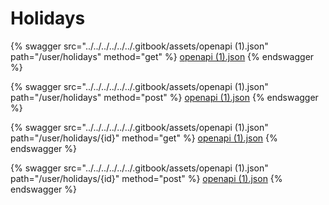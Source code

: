 # Holidays

{% swagger src="../../../../../../.gitbook/assets/openapi (1).json" path="/user/holidays" method="get" %}
[openapi (1).json](<../../../../../../.gitbook/assets/openapi (1).json>)
{% endswagger %}

{% swagger src="../../../../../../.gitbook/assets/openapi (1).json" path="/user/holidays" method="post" %}
[openapi (1).json](<../../../../../../.gitbook/assets/openapi (1).json>)
{% endswagger %}

{% swagger src="../../../../../../.gitbook/assets/openapi (1).json" path="/user/holidays/{id}" method="get" %}
[openapi (1).json](<../../../../../../.gitbook/assets/openapi (1).json>)
{% endswagger %}

{% swagger src="../../../../../../.gitbook/assets/openapi (1).json" path="/user/holidays/{id}" method="post" %}
[openapi (1).json](<../../../../../../.gitbook/assets/openapi (1).json>)
{% endswagger %}
